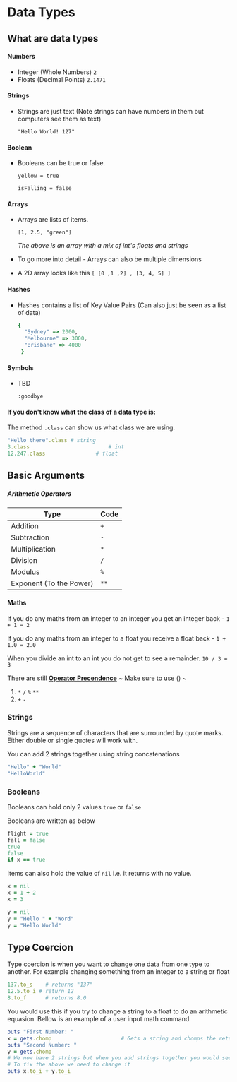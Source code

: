 # Data Types

## What are data types

#### Numbers

- Integer (Whole Numbers) `2`
- Floats (Decimal Points) `2.1471`

#### Strings

* Strings are just text (Note strings can have numbers in them but computers see them as text)

  `"Hello World! 127"`

#### Boolean

* Booleans can be true or false.

  `yellow = true`

  `isFalling = false`

#### Arrays

* Arrays are lists of items.

  `[1, 2.5, "green"]`

  *The above is an array with a mix of int's floats and strings*

* To go more into detail - Arrays can also be multiple dimensions

* A 2D array looks like this `[ [0 ,1 ,2] , [3, 4, 5] ]`

#### Hashes

* Hashes contains a list of Key Value Pairs (Can also just be seen as a list of data)

  ```ruby
  {
    "Sydney" => 2000,
    "Melbourne" => 3000,
    "Brisbane" => 4000
   }
  ```

#### Symbols

- TBD

  `:goodbye`



#### If you don't know what the class of a data type is:

The method `.class` can show us what class we are using.

```ruby
"Hello there".class # string
3.class							# int
12.247.class				# float
```



## Basic Arguments

##### Arithmetic Operators

| Type                    | Code |
| ----------------------- | ---- |
| Addition                | `+`  |
| Subtraction             | `-`  |
| Multiplication          | `*`  |
| Division                | `/`  |
| Modulus                 | `%`  |
| Exponent (To the Power) | `**` |

#### Maths

If you do any maths from an integer to an integer you get an integer back - `1 + 1 = 2`

If you do any maths from  an integer to a float you receive a float back - `1 + 1.0 = 2.0`

When you divide an int to an int you do not get to see a remainder. `10 / 3 = 3`

There are still **<u>Operator Precendence</u>** ~ Make sure to use () ~

1. `*` `/` `%` `**`
2. `+` `-`



### Strings

Strings are a sequence of characters that are surrounded by quote marks. Either double or single quotes will work with.

You can add 2 strings together using string concatenations

```ruby
"Hello" + "World"
"HelloWorld"
```



### Booleans

Booleans can hold only 2 values `true` or `false`

Booleans are written as below

```ruby
flight = true
fall = false
true
false
if x == true
```

Items can also hold the value of `nil` i.e. it returns with no value.

```ruby
x = nil
x = 1 + 2
x = 3

y = nil
y = "Hello " + "Word"
y = "Hello World"
```



## Type Coercion

Type coercion is when you want to change one data from one type to another. For example changing something from an integer to a string or float

```ruby
137.to_s 	# returns "137"
12.5.to_i # return 12
8.to_f 		# returns 8.0
```

You would use this if you try to change a string to a float to do an arithmetic equasion. Bellow is an example of a user input math command.

``` ruby
puts "First Number: "
x = gets.chomp						# Gets a string and chomps the return
puts "Second Number: "
y = gets.chomp
# We now have 2 strings but when you add strings together you would see "xy"
# To fix the above we need to change it
puts x.to_i + y.to_i
```





